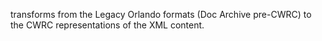 transforms from the Legacy Orlando formats (Doc Archive pre-CWRC) to the CWRC representations of the XML content.
